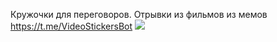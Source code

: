Кружочки для переговоров. Отрывки из фильмов из мемов
https://t.me/VideoStickersBot
![](video_2024-01-22_10-37-32.gif)
